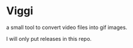 # Viggi
a small tool to convert video files into gif images.

I will only put releases in this repo.
